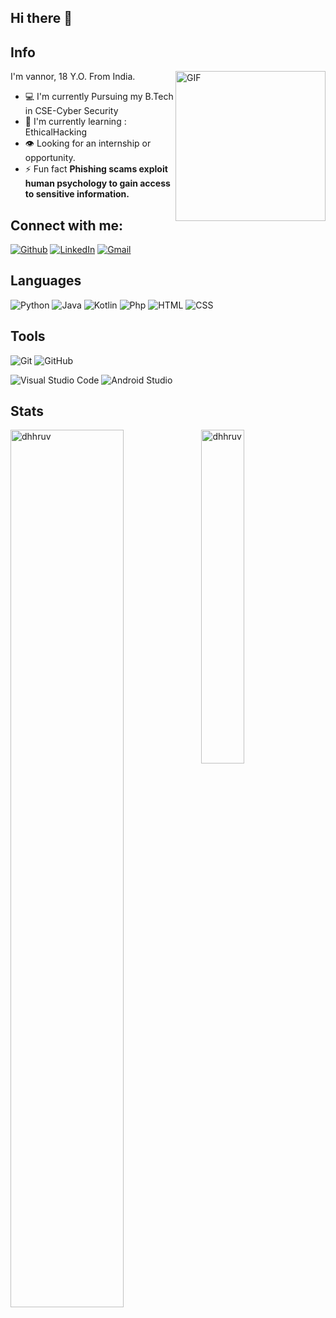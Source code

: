 ## Hi there 👋

<!--
**vannoorsab/vannoorsab** is a ✨ _special_ ✨ repository because its `README.md` (this file) appears on your GitHub profile.

Here are some ideas to get you started:

- 🔭 I’m currently working on ...
- 🌱 I’m currently learning ...
- 👯 I’m looking to collaborate on ...
- 🤔 I’m looking for help with ...
- 💬 Ask me about ...
- 📫 How to reach me: ...
- 😄 Pronouns: ...
- ⚡ Fun fact: ...
-->
## Info 

<!-- <img align="right" height="240px" alt="GIF" src="[https://www.gifcen.com/wp-content/uploads/2022/01/hacker-gif-10.gif]-->
<img align="right" height="240px" alt="GIF" src="https://www.gifcen.com/wp-content/uploads/2022/01/hacker-gif-10.gif" />


I'm vannor, 18 Y.O. From India.

- :computer: I'm currently Pursuing my B.Tech in CSE-Cyber Security
- :school: I'm currently learning : EthicalHacking
- :eye: Looking for an internship or opportunity.
- ⚡ Fun fact **Phishing scams exploit human psychology to gain access to sensitive information.**


## Connect with me:

[![Github](https://img.shields.io/badge/-Github-181717?style=for-the-badge&logo=Github&logoColor=white)](https://github.com/vannoorsab)
[![LinkedIn](https://img.shields.io/badge/LinkedIn-0077B5?style=for-the-badge&logo=linkedin&logoColor=white)](https://www.linkedin.com/in/vannoorsab/)
[![Gmail](https://img.shields.io/badge/Gmail-D14836?style=for-the-badge&logo=gmail&logoColor=white)](mailto:vanursab71@gmail.com)


## Languages

![Python](https://img.shields.io/badge/Python-3776AB?style=for-the-badge&logo=python&logoColor=white)
![Java](https://img.shields.io/badge/Java-ED8B00?style=for-the-badge&logo=java&logoColor=white)
![Kotlin](https://img.shields.io/badge/kotlin-%230095D5.svg?style=for-the-badge&logo=kotlin&logoColor=orange)
![Php](https://img.shields.io/badge/php-3776AB?style=for-the-badge&logo=php&logoColor=red)
![HTML](https://img.shields.io/badge/HTML5-E34F26?style=for-the-badge&logo=html5&logoColor=white)
![CSS](https://img.shields.io/badge/CSS3-1572B6?style=for-the-badge&logo=css3&logoColor=white)




## Tools

![Git](https://img.shields.io/badge/Git-F05032?style=for-the-badge&logo=git&logoColor=white)
![GitHub](https://img.shields.io/badge/github-%23121011.svg?style=for-the-badge&logo=github&logoColor=white)

![Visual Studio Code](https://img.shields.io/badge/Visual%20Studio%20Code-0078d7.svg?style=for-the-badge&logo=visual-studio-code&logoColor=white)
![Android Studio](https://img.shields.io/badge/Android%20Studio-3DDC84.svg?style=for-the-badge&logo=android-studio&logoColor=white)

## Stats
<!-- Stats -->
<img align="left" src="https://github-readme-stats.vercel.app/api?username=vannoorsab&theme=github_dark&hide=issues,stars&hide_border=true&cache_seconds=1800&show_icons=true&count_private=true" alt="dhhruv" width="60%" />
<!-- Languages -->
<img src=https://github-readme-stats.vercel.app/api/top-langs/?username=vannoorsab&langs_count=7&show_icons=true&count_private=true&cache_seconds=1800&layout=compact&hide_border=true&theme=github_dark" alt="dhhruv" width="37%" />
